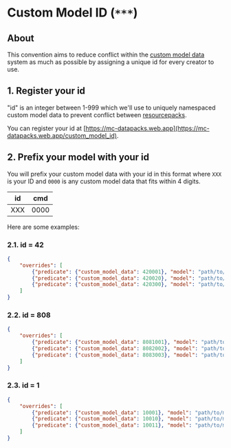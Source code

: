 # Custom Model ID (`***`)

## About

This convention aims to reduce conflict within the [custom model data](https://minecraft.gamepedia.com/Model#Item_tags) system as much as possible by assigning a unique id for every creator to use.

## 1. Register your id

"id" is an integer between 1-999 which we'll use to uniquely namespaced custom model data to prevent conflict between [resourcepacks](https://minecraft.gamepedia.com/Resource_pack).

You can register your id at [https://mc-datapacks.web.app](https://mc-datapacks.web.app/custom_model_id).

## 2. Prefix your model with your id

You will prefix your custom model data with your id in this format where `XXX` is your ID and `0000` is any custom model data that fits within 4 digits.

|id|cmd|
|---|----|
|XXX|0000|

Here are some examples:

### 2.1. id = 42

```json
{
    "overrides": [
        {"predicate": {"custom_model_data": 420001}, "model": "path/to/model/1"},
        {"predicate": {"custom_model_data": 420020}, "model": "path/to/model/2"},
        {"predicate": {"custom_model_data": 420300}, "model": "path/to/model/3"}
    ]
}
```

### 2.2. id = 808

```json
{
    "overrides": [
        {"predicate": {"custom_model_data": 8081001}, "model": "path/to/model/1"},
        {"predicate": {"custom_model_data": 8082002}, "model": "path/to/model/2"},
        {"predicate": {"custom_model_data": 8083003}, "model": "path/to/model/3"}
    ]
}
```

### 2.3. id = 1

```json
{
    "overrides": [
        {"predicate": {"custom_model_data": 10001}, "model": "path/to/model/1"},
        {"predicate": {"custom_model_data": 10010}, "model": "path/to/model/2"},
        {"predicate": {"custom_model_data": 10011}, "model": "path/to/model/3"}
    ]
}
```
